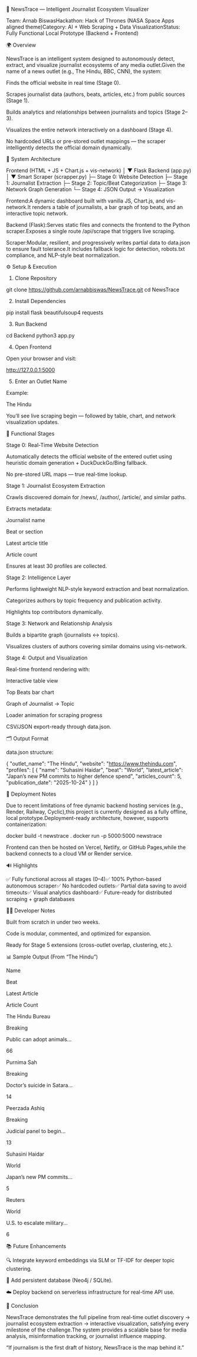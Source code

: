📰 NewsTrace — Intelligent Journalist Ecosystem Visualizer

Team: Arnab BiswasHackathon: Hack of Thrones (NASA Space Apps aligned theme)Category: AI + Web Scraping + Data VisualizationStatus: Fully Functional Local Prototype (Backend + Frontend)

🌍 Overview

NewsTrace is an intelligent system designed to autonomously detect, extract, and visualize journalist ecosystems of any media outlet.Given the name of a news outlet (e.g., The Hindu, BBC, CNN), the system:

Finds the official website in real time (Stage 0).

Scrapes journalist data (authors, beats, articles, etc.) from public sources (Stage 1).

Builds analytics and relationships between journalists and topics (Stage 2–3).

Visualizes the entire network interactively on a dashboard (Stage 4).

No hardcoded URLs or pre-stored outlet mappings — the scraper intelligently detects the official domain dynamically.

🧠 System Architecture

Frontend (HTML + JS + Chart.js + vis-network)
        │
        ▼
Flask Backend (app.py)
        │
        ▼
Smart Scraper (scrapper.py)
   ├─ Stage 0: Website Detection
   ├─ Stage 1: Journalist Extraction
   ├─ Stage 2: Topic/Beat Categorization
   ├─ Stage 3: Network Graph Generation
   └─ Stage 4: JSON Output → Visualization

Frontend:A dynamic dashboard built with vanilla JS, Chart.js, and vis-network.It renders a table of journalists, a bar graph of top beats, and an interactive topic network.

Backend (Flask):Serves static files and connects the frontend to the Python scraper.Exposes a single route /api/scrape that triggers live scraping.

Scraper:Modular, resilient, and progressively writes partial data to data.json to ensure fault tolerance.It includes fallback logic for detection, robots.txt compliance, and NLP-style beat normalization.

⚙️ Setup & Execution

1. Clone Repository

git clone https://github.com/arnabbiswas/NewsTrace.git
cd NewsTrace

2. Install Dependencies

pip install flask beautifulsoup4 requests

3. Run Backend

cd Backend
python3 app.py

4. Open Frontend

Open your browser and visit:

http://127.0.0.1:5000

5. Enter an Outlet Name

Example:

The Hindu

You’ll see live scraping begin — followed by table, chart, and network visualization updates.

🧩 Functional Stages

Stage 0: Real-Time Website Detection

Automatically detects the official website of the entered outlet using heuristic domain generation + DuckDuckGo/Bing fallback.

No pre-stored URL maps — true real-time lookup.

Stage 1: Journalist Ecosystem Extraction

Crawls discovered domain for /news/, /author/, /article/, and similar paths.

Extracts metadata:

Journalist name

Beat or section

Latest article title

Article count

Ensures at least 30 profiles are collected.

Stage 2: Intelligence Layer

Performs lightweight NLP-style keyword extraction and beat normalization.

Categorizes authors by topic frequency and publication activity.

Highlights top contributors dynamically.

Stage 3: Network and Relationship Analysis

Builds a bipartite graph (journalists ↔ topics).

Visualizes clusters of authors covering similar domains using vis-network.

Stage 4: Output and Visualization

Real-time frontend rendering with:

Interactive table view

Top Beats bar chart

Graph of Journalist → Topic

Loader animation for scraping progress

CSV/JSON export-ready through data.json.

🗂️ Output Format

data.json structure:

{
  "outlet_name": "The Hindu",
  "website": "https://www.thehindu.com",
  "profiles": [
    {
      "name": "Suhasini Haidar",
      "beat": "World",
      "latest_article": "Japan’s new PM commits to higher defence spend",
      "articles_count": 5,
      "publication_date": "2025-10-24"
    }
  ]
}

🚀 Deployment Notes

Due to recent limitations of free dynamic backend hosting services (e.g., Render, Railway, Cyclic),this project is currently designed as a fully offline, local prototype.Deployment-ready architecture, however, supports containerization:

docker build -t newstrace .
docker run -p 5000:5000 newstrace

Frontend can then be hosted on Vercel, Netlify, or GitHub Pages,while the backend connects to a cloud VM or Render service.

🔊 Highlights

✅ Fully functional across all stages (0–4)✅ 100% Python-based autonomous scraper✅ No hardcoded outlets✅ Partial data saving to avoid timeouts✅ Visual analytics dashboard✅ Future-ready for distributed scraping + graph databases

🧑‍💻 Developer Notes

Built from scratch in under two weeks.

Code is modular, commented, and optimized for expansion.

Ready for Stage 5 extensions (cross-outlet overlap, clustering, etc.).

📊 Sample Output (From “The Hindu”)

Name

Beat

Latest Article

Article Count

The Hindu Bureau

Breaking

Public can adopt animals...

66

Purnima Sah

Breaking

Doctor’s suicide in Satara...

14

Peerzada Ashiq

Breaking

Judicial panel to begin...

13

Suhasini Haidar

World

Japan’s new PM commits...

5

Reuters

World

U.S. to escalate military...

6

📚 Future Enhancements

🔍 Integrate keyword embeddings via SLM or TF-IDF for deeper topic clustering.

🗾 Add persistent database (Neo4j / SQLite).

☁️ Deploy backend on serverless infrastructure for real-time API use.

🏁 Conclusion

NewsTrace demonstrates the full pipeline from real-time outlet discovery → journalist ecosystem extraction → interactive visualization, satisfying every milestone of the challenge.The system provides a scalable base for media analysis, misinformation tracking, or journalist influence mapping.

“If journalism is the first draft of history, NewsTrace is the map behind it.”

